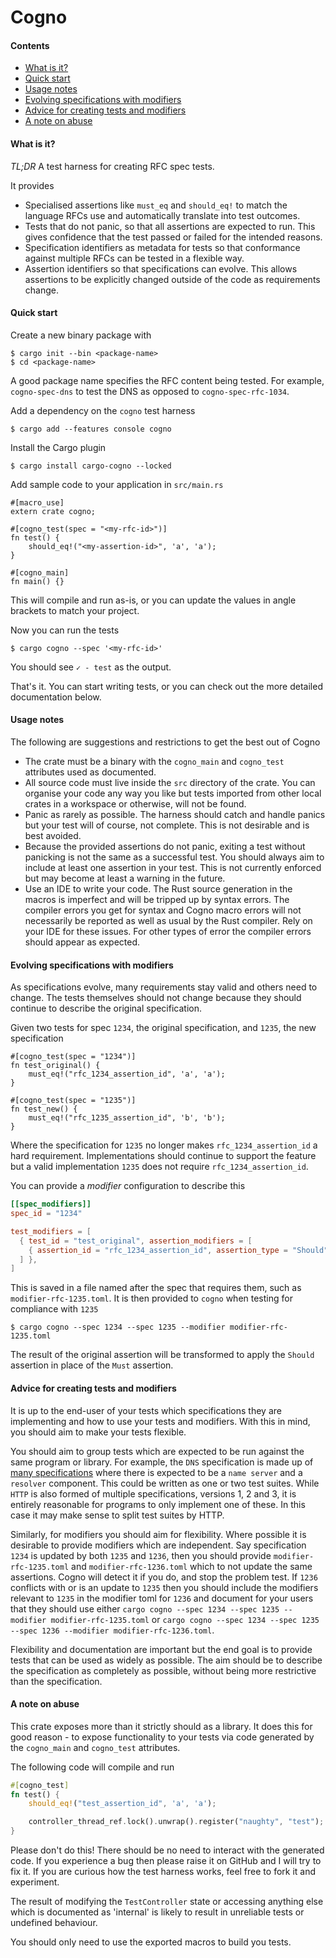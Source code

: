 # Cogno

#### Contents
- [What is it?](#what-is-it)
- [Quick start](#quick-start)
- [Usage notes](#usage-notes)
- [Evolving specifications with modifiers](#evolving-specifications-with-modifiers)
- [Advice for creating tests and modifiers](#advice-for-creating-tests-and-modifiers)
- [A note on abuse](#a-note-on-abuse)

#### What is it?

_TL;DR_ A test harness for creating RFC spec tests. 

It provides

- Specialised assertions like `must_eq` and `should_eq!` to match the language RFCs use and automatically translate
  into test outcomes.
- Tests that do not panic, so that all assertions are expected to run. This gives confidence that the test passed
  or failed for the intended reasons.
- Specification identifiers as metadata for tests so that conformance against multiple RFCs can be tested in a flexible way.
- Assertion identifiers so that specifications can evolve. This allows assertions to be explicitly changed outside of the code
  as requirements change.

#### Quick start

Create a new binary package with

```shell
$ cargo init --bin <package-name>
$ cd <package-name>
```

A good package name specifies the RFC content being tested. For example, `cogno-spec-dns` to test the DNS as opposed to `cogno-spec-rfc-1034`.

Add a dependency on the `cogno` test harness

```shell
$ cargo add --features console cogno
```

Install the Cargo plugin

```shell
$ cargo install cargo-cogno --locked
```

Add sample code to your application in `src/main.rs`

```
#[macro_use]
extern crate cogno;

#[cogno_test(spec = "<my-rfc-id>")]
fn test() {
    should_eq!("<my-assertion-id>", 'a', 'a');
}

#[cogno_main]
fn main() {}
```

This will compile and run as-is, or you can update the values in angle brackets to match your project.

Now you can run the tests

```shell
$ cargo cogno --spec '<my-rfc-id>'
```

You should see `✓ - test` as the output.

That's it. You can start writing tests, or you can check out the more detailed documentation below.

#### Usage notes

The following are suggestions and restrictions to get the best out of Cogno

- The crate must be a binary with the `cogno_main` and `cogno_test` attributes used as documented.
- All source code must live inside the `src` directory of the crate. You can organise your code any way you like but tests
  imported from other local crates in a workspace or otherwise, will not be found.
- Panic as rarely as possible. The harness should catch and handle panics but your test will of course, not complete. 
  This is not desirable and is best avoided.
- Because the provided assertions do not panic, exiting a test without panicking is not the same as a successful test. You should always aim
  to include at least one assertion in your test. This is not currently enforced but may become at least a warning in the future.
- Use an IDE to write your code. The Rust source generation in the macros is imperfect and will be tripped up by syntax errors.
  The compiler errors you get for syntax and Cogno macro errors will not necessarily be reported as well as usual by the Rust compiler. 
  Rely on your IDE for these issues. For other types of error the compiler errors should appear as expected. 

#### Evolving specifications with modifiers

As specifications evolve, many requirements stay valid and others need to change. The tests themselves should not change
because they should continue to describe the original specification.

Given two tests for spec `1234`, the original specification, and `1235`, the new specification

```
#[cogno_test(spec = "1234")]
fn test_original() {
    must_eq!("rfc_1234_assertion_id", 'a', 'a');
}

#[cogno_test(spec = "1235")]
fn test_new() {
    must_eq!("rfc_1235_assertion_id", 'b', 'b');
}
```

Where the specification for `1235` no longer makes `rfc_1234_assertion_id` a hard requirement. Implementations should 
continue to support the feature but a valid implementation `1235` does not require `rfc_1234_assertion_id`.

You can provide a _modifier_ configuration to describe this

```toml
[[spec_modifiers]]
spec_id = "1234"

test_modifiers = [
  { test_id = "test_original", assertion_modifiers = [
    { assertion_id = "rfc_1234_assertion_id", assertion_type = "Should" },
  ] },
]
```

This is saved in a file named after the spec that requires them, such as `modifier-rfc-1235.toml`. It is then provided
to `cogno` when testing for compliance with `1235`

```shell
$ cargo cogno --spec 1234 --spec 1235 --modifier modifier-rfc-1235.toml
```

The result of the original assertion will be transformed to apply the `Should` assertion in place of the `Must` assertion.

#### Advice for creating tests and modifiers

It is up to the end-user of your tests which specifications they are implementing and how to use your tests and modifiers.
With this in mind, you should aim to make your tests flexible.

You should aim to group tests which are expected to be run against the same program or library. For example, the `DNS` specification
is made up of [many specifications](https://en.wikipedia.org/wiki/Domain_Name_System#RFC_documents) where there is expected to be
a `name server` and a `resolver` component. This could be written as one or two test suites. While `HTTP` is also formed of multiple
specifications, versions 1, 2 and 3, it is entirely reasonable for programs to only implement one of these. In this case it may make sense
to split test suites by HTTP.

Similarly, for modifiers you should aim for flexibility. Where possible it is desirable to provide modifiers which are independent.
Say specification `1234` is updated by both `1235` and `1236`, then you should provide `modifier-rfc-1235.toml` and `modifier-rfc-1236.toml` which
to not update the same assertions. Cogno will detect it if you do, and stop the problem test. If `1236` conflicts with or is an update to `1235`
then you should include the modifiers relevant to `1235` in the modifier toml for `1236` and document for your users that they should use either 
`cargo cogno --spec 1234 --spec 1235 --modifier modifier-rfc-1235.toml` or `cargo cogno --spec 1234 --spec 1235 --spec 1236 --modifier modifier-rfc-1236.toml`.

Flexibility and documentation are important but the end goal is to provide tests that can be used as widely as possible.
The aim should be to describe the specification as completely as possible, without being more restrictive than the specification.

#### A note on abuse

This crate exposes more than it strictly should as a library. It does this for good reason - to expose functionality to your tests
via code generated by the `cogno_main` and `cogno_test` attributes.

The following code will compile and run

```rust
#[cogno_test]
fn test() {
    should_eq!("test_assertion_id", 'a', 'a');

    controller_thread_ref.lock().unwrap().register("naughty", "test");
}
```

Please don't do this! There should be no need to interact with the generated code. If you experience a bug then please raise it on
GitHub and I will try to fix it. If you are curious how the test harness works, feel free to fork it and experiment.

The result of modifying the `TestController` state or accessing anything else which is documented as 'internal' is likely to result in unreliable tests
or undefined behaviour.

You should only need to use the exported macros to build you tests.
